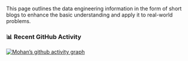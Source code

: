 This page outlines the data engineering information in the form of short blogs to enhance the basic understanding and apply it to real-world problems.

### 📊 Recent GitHub Activity
[![Mohan’s github activity graph](https://github-readme-activity-graph.vercel.app/graph?username=MohanKancherla&theme=github)](https://github.com/MohanKancherla)
